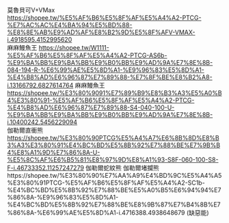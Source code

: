 莫魯貝可V+VMax https://shopee.tw/%E5%AF%B6%E5%8F%AF%E5%A4%A2-PTCG-%E7%AC%AC%E4%BA%94%E5%BD%88-%E8%8E%AB%E9%AD%AF%E8%B2%9D%E5%8F%AFV-VMAX-i.4918595.4152995620	
麻麻鰻魚王 https://shopee.tw/W1111-%E5%AF%B6%E5%8F%AF%E5%A4%A2-PTCG-AS6b-%E9%BA%BB%E9%BA%BB%E9%B0%BB%E9%AD%9A%E7%8E%8B-084-194-R-%E6%99%AE%E5%8D%A1-%E9%96%83%E5%8D%A1-%E4%B8%AD%E6%96%87%E7%89%88-%E7%8F%BE%E8%B2%A8-i.13166792.6827614764
麻麻鰻魚王 https://shopee.tw/%E3%80%9091%E7%89%B9%E8%B3%A3%E5%A0%B4%E3%80%91-%E5%AF%B6%E5%8F%AF%E5%A4%A2-PTCG-%E4%B8%AD%E6%96%87%E7%89%88-S4-040-100-U-%E9%BA%BB%E9%BA%BB%E9%B0%BB%E9%AD%9A%E7%8E%8B-i.10400242.5456229094   
伽勒爾直衝熊 https://shopee.tw/%E3%80%90PTCG%E5%A4%A7%E6%8B%8D%E8%B3%A3%E3%80%91%E4%BC%BD%E5%8B%92%E7%88%BE%E7%9B%B4%E8%A1%9D%E7%86%8A-U-%E5%8C%AF%E6%B5%81%E8%97%9D%E8%A1%93-S8F-060-100-S8-F-i.46733352.11257247279
伽勒爾蛇紋熊 伽勒爾堵攔熊https://shopee.tw/%E3%80%90%E7%AA%A9%E4%BD%9C%E5%A4%A5%E3%80%91PTCG-%E5%AF%B6%E5%8F%AF%E5%A4%A2-SC1b-%E4%BC%BD%E5%8B%92%E7%88%BE%E5%A0%B5%E6%94%94%E7%86%8A-%E9%96%83%E5%8D%A1-%E4%BC%BD%E5%8B%92%E7%88%BE%E8%9B%87%E7%B4%8B%E7%86%8A-%E6%99%AE%E5%8D%A1-i.4716388.4938648679
(缺惡能)
